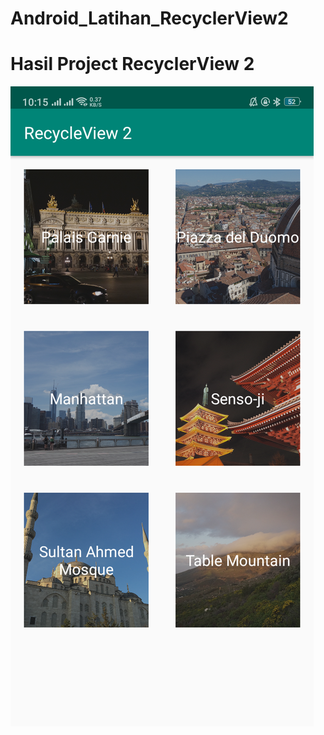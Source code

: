 # Android_Latihan_RecyclerView2
# Hasil Project RecyclerView 2
![alt text](https://github.com/finda15/Android_Latihan_RecyclerView2/blob/master/Screenshoot%20RecyclerView%202/Hasil%20RecyclerView%202.png?raw=true)
